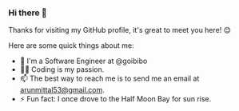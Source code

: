### Hi there 👋

Thanks for visiting my GitHub profile, it's great to meet you here! 😊

Here are some quick things about me:

- 🔭 I'm a Software Engineer at @goibibo
- 🧑‍💻 Coding is my passion.
- 📫 The best way to reach me is to send me an email at arunmittal53@gmail.com.
- ⚡ Fun fact: I once drove to the Half Moon Bay for sun rise.
